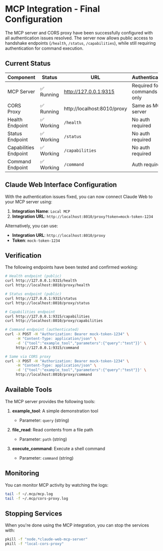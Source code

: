 # MCP Integration - Final Configuration

The MCP server and CORS proxy have been successfully configured with all authentication issues resolved. The server now allows public access to handshake endpoints (`/health`, `/status`, `/capabilities`), while still requiring authentication for command execution.

## Current Status

| Component | Status | URL | Authentication |
|-----------|--------|-----|----------------|
| MCP Server | ✅ Running | http://127.0.0.1:9315 | Required for commands only |
| CORS Proxy | ✅ Running | http://localhost:8010/proxy | Same as MCP server |
| Health Endpoint | ✅ Working | `/health` | No auth required |
| Status Endpoint | ✅ Working | `/status` | No auth required |
| Capabilities Endpoint | ✅ Working | `/capabilities` | No auth required |
| Command Endpoint | ✅ Working | `/command` | Auth required |

## Claude Web Interface Configuration

With the authentication issues fixed, you can now connect Claude Web to your MCP server using:

1. **Integration Name**: `Local MCP`
2. **Integration URL**: `http://localhost:8010/proxy?token=mock-token-1234`

Alternatively, you can use:
- **Integration URL**: `http://localhost:8010/proxy`
- **Token**: `mock-token-1234`

## Verification

The following endpoints have been tested and confirmed working:

```bash
# Health endpoint (public)
curl http://127.0.0.1:9315/health
curl http://localhost:8010/proxy/health

# Status endpoint (public)
curl http://127.0.0.1:9315/status
curl http://localhost:8010/proxy/status

# Capabilities endpoint
curl http://127.0.0.1:9315/capabilities
curl http://localhost:8010/proxy/capabilities

# Command endpoint (authenticated)
curl -X POST -H "Authorization: Bearer mock-token-1234" \
     -H "Content-Type: application/json" \
     -d '{"tool":"example_tool","parameters":{"query":"test"}}' \
     http://127.0.0.1:9315/command

# Same via CORS proxy
curl -X POST -H "Authorization: Bearer mock-token-1234" \
     -H "Content-Type: application/json" \
     -d '{"tool":"example_tool","parameters":{"query":"test"}}' \
     http://localhost:8010/proxy/command
```

## Available Tools

The MCP server provides the following tools:

1. **example_tool**: A simple demonstration tool
   - Parameter: `query` (string)

2. **file_read**: Read contents from a file path
   - Parameter: `path` (string)

3. **execute_command**: Execute a shell command
   - Parameter: `command` (string)

## Monitoring

You can monitor MCP activity by watching the logs:

```bash
tail -f ~/.mcp/mcp.log
tail -f ~/.mcp/cors-proxy.log
```

## Stopping Services

When you're done using the MCP integration, you can stop the services with:

```bash
pkill -f "node.*claude-web-mcp-server"
pkill -f "local-cors-proxy"
```